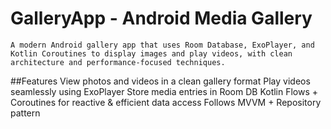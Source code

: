 # GalleryApp - Android Media Gallery
    A modern Android gallery app that uses Room Database, ExoPlayer, and Kotlin Coroutines to display images and play videos, with clean architecture and performance-focused techniques.

##Features
     View photos and videos in a clean gallery format
     Play videos seamlessly using ExoPlayer
     Store media entries in Room DB
     Kotlin Flows + Coroutines for reactive & efficient data access
     Follows MVVM + Repository pattern


